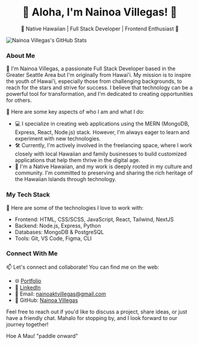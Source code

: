 <div align="center">
  <h1>🌺 Aloha, I'm Nainoa Villegas! 🌺</h1>
  <p>
    🌴 Native Hawaiian | Full Stack Developer | Frontend Enthusiast 🚀
  </p>
</div>

![Nainoa Villegas's GitHub Stats](https://github-readme-stats.vercel.app/api?username=yourgithubusername&show_icons=true&count_private=true)

### About Me
👋 I'm Nainoa Villegas, a passionate Full Stack Developer based in the Greater Seattle Area but I'm originally from Hawai'i. My mission is to inspire the youth of Hawai'i, especially those from challenging backgrounds, to reach for the stars and strive for success. I believe that technology can be a powerful tool for transformation, and I'm dedicated to creating opportunities for others.

🌟 Here are some key aspects of who I am and what I do:

- 💻 I specialize in creating web applications using the MERN (MongoDB, Express, React, Node.js) stack. However, I'm always eager to learn and experiment with new technologies.
- 🛠️ Currently, I'm actively involved in the freelancing space, where I work closely with local Hawaiian and family businesses to build customized applications that help them thrive in the digital age.
- 🌺 I'm a Native Hawaiian, and my work is deeply rooted in my culture and community. I'm committed to preserving and sharing the rich heritage of the Hawaiian Islands through technology.

### My Tech Stack
🚀 Here are some of the technologies I love to work with:

- Frontend: HTML, CSS/SCSS, JavaScript, React, Tailwind, NextJS
- Backend: Node.js, Express, Python
- Databases: MongoDB & PostgreSQL
- Tools: Git, VS Code, Figma, CLI

### Connect With Me
📫 Let's connect and collaborate! You can find me on the web:

- 🌐 [Portfolio](https://nainoavillegas.netlify.app/)
- 💼 [LinkedIn](https://www.linkedin.com/in/nainoa-villegas/)
- 📧 Email: nainoaktvillegas@gmail.com
- 🌟 GitHub: [Nainoa Villegas](https://github.com/nainoaktv)

Feel free to reach out if you'd like to discuss a project, share ideas, or just have a friendly chat. Mahalo for stopping by, and I look forward to our journey together!

Hoe A Mau! "paddle onward"

<!---
NainoaVillegas/NainoaVillegas is a ✨ special ✨ repository because its `README.md` (this file) appears on your GitHub profile.
You can click the Preview link to take a look at your changes.
--->
